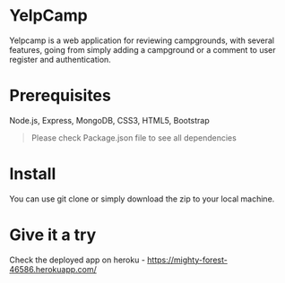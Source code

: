 # YelpCamp

Yelpcamp is a web application for reviewing campgrounds, with several features, going from simply adding a campground or a comment to user register and authentication.

# Prerequisites

Node.js, Express, MongoDB, CSS3, HTML5, Bootstrap

> Please check Package.json file to see all dependencies

# Install

You can use git clone or simply download the zip to your local machine.

# Give it a try

Check the deployed app on heroku - https://mighty-forest-46586.herokuapp.com/
